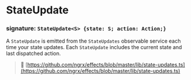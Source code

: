 # StateUpdate
### signature: `StateUpdate<S> {state: S; action: Action;}`

A `StateUpdate` is emitted from the `StateUpdates` observable service each time your state updates.
Each `StateUpdate` includes the current state and last dispatched action.

> :file_folder: [https://github.com/ngrx/effects/blob/master/lib/state-updates.ts](https://github.com/ngrx/effects/blob/master/lib/state-updates.ts)
